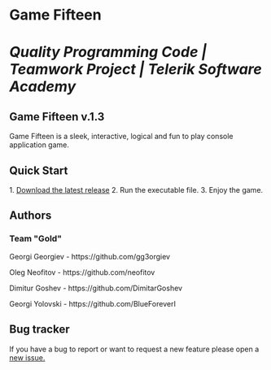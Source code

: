 <h1>Game Fifteen<h1>

<address>Quality Programming Code | Teamwork Project | Telerik Software Academy</address>


<h2>Game Fifteen v.1.3</h2>

Game Fifteen is a sleek, interactive, logical and fun to play console application game.

<h2>Quick Start</h2>
1. <a href = "https://github.com/gg3orgiev/game-fifteen/raw/master/Game-Fifteen-3/bin/Debug/GameFifteen.exe">Download the latest release</a>
2. Run the executable file.
3. Enjoy the game.

<h2>Authors</h2>
<h3>Team "Gold"</h3>
<p>Georgi Georgiev - https://github.com/gg3orgiev</p>
<p>Oleg Neofitov - https://github.com/neofitov</p>
<p>Dimitur Goshev - https://github.com/DimitarGoshev</p>
<p>Georgi Yolovski - https://github.com/BlueForeverI</p>

<h2>Bug tracker</h2>
If you have a bug to report or want to request a new feature please open
a <a href="https://github.com/gg3orgiev/game-fifteen/issues">new issue.</a>
